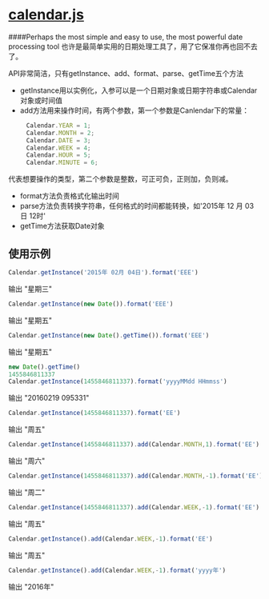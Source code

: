 [calendar.js](https://github.com/yanglang1987500/calendar.js)
=====
####Perhaps the most simple and easy to use, the most powerful date processing tool 也许是最简单实用的日期处理工具了，用了它保准你再也回不去了。

API非常简洁，只有getInstance、add、format、parse、getTime五个方法
 * getInstance用以实例化，入参可以是一个日期对象或日期字符串或Calendar对象或时间值
 * add方法用来操作时间，有两个参数，第一个参数是Canlendar下的常量：
```javascript
     Calendar.YEAR = 1;
     Calendar.MONTH = 2;
     Calendar.DATE = 3;
     Calendar.WEEK = 4;
     Calendar.HOUR = 5;
     Calendar.MINUTE = 6;
```
代表想要操作的类型，第二个参数是整数，可正可负，正则加，负则减。
* format方法负责格式化输出时间
* parse方法负责转换字符串，任何格式的时间都能转换，如'2015年 12 月 03日 12时'
* getTime方法获取Date对象

使用示例
-----------
```javascript
Calendar.getInstance('2015年 02月 04日').format('EEE')
```
输出 "星期三"
```javascript
Calendar.getInstance(new Date()).format('EEE')
```
输出 "星期五"
```javascript
Calendar.getInstance(new Date().getTime()).format('EEE')
```
输出 "星期五"
```javascript
new Date().getTime()
1455846811337
Calendar.getInstance(1455846811337).format('yyyyMMdd HHmmss')
```
输出 "20160219 095331"
```javascript
Calendar.getInstance(1455846811337).format('EE')
```
输出 "周五"
```javascript
Calendar.getInstance(1455846811337).add(Calendar.MONTH,1).format('EE')
```
输出 "周六"
```javascript
Calendar.getInstance(1455846811337).add(Calendar.MONTH,-1).format('EE')
```
输出 "周二"
```javascript
Calendar.getInstance(1455846811337).add(Calendar.WEEK,-1).format('EE')
```
输出 "周五"
```javascript
Calendar.getInstance().add(Calendar.WEEK,-1).format('EE')
```
输出 "周五"
```javascript
Calendar.getInstance().add(Calendar.WEEK,-1).format('yyyy年')
```
输出 "2016年"
